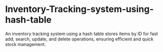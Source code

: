 # Inventory-Tracking-system-using-hash-table
An inventory tracking system using a hash table stores items by ID for fast add, search, update, and delete operations, ensuring efficient and quick stock management.
